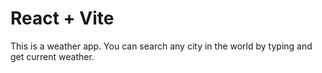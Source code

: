 # React + Vite

This is a weather app. You can search any city in the world by typing and get current weather.
